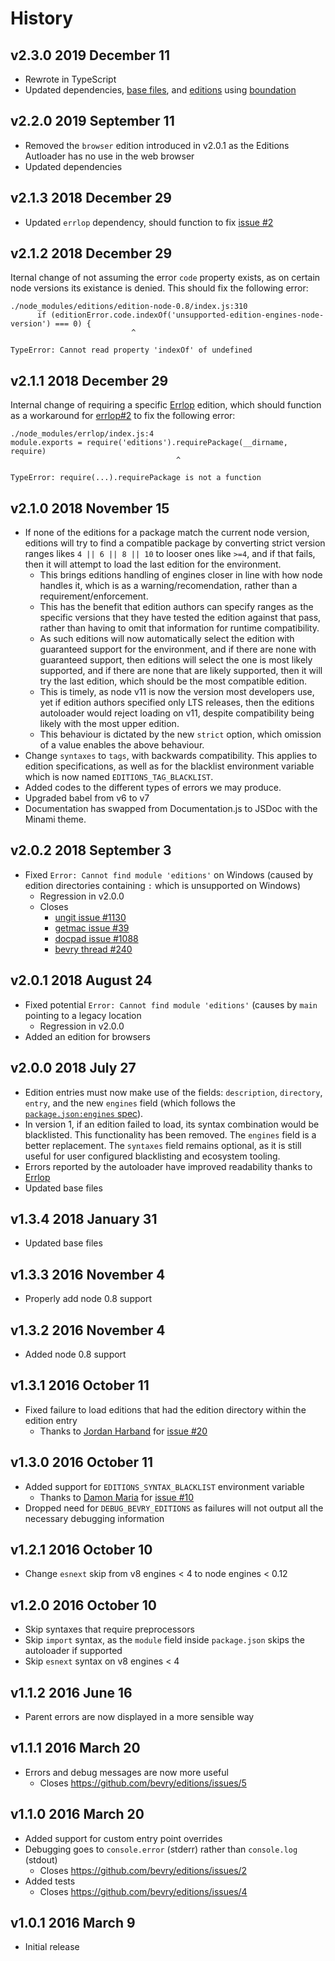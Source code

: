 # History

## v2.3.0 2019 December 11

-   Rewrote in TypeScript
-   Updated dependencies, [base files](https://github.com/bevry/base), and [editions](https://editions.bevry.me) using [boundation](https://github.com/bevry/boundation)

## v2.2.0 2019 September 11

-   Removed the `browser` edition introduced in v2.0.1 as the Editions Autloader has no use in the web browser
-   Updated dependencies

## v2.1.3 2018 December 29

-   Updated `errlop` dependency, should function to fix [issue #2](https://github.com/bevry/errlop/issues/2)

## v2.1.2 2018 December 29

Iternal change of not assuming the error `code` property exists, as on certain node versions its existance is denied. This should fix the following error:

```
./node_modules/editions/edition-node-0.8/index.js:310
      if (editionError.code.indexOf('unsupported-edition-engines-node-version') === 0) {
                           ^

TypeError: Cannot read property 'indexOf' of undefined
```

## v2.1.1 2018 December 29

Internal change of requiring a specific [Errlop](https://github.com/bevry/errlop) edition, which should function as a workaround for [errlop#2](https://github.com/bevry/errlop/issues/2) to fix the following error:

```
./node_modules/errlop/index.js:4
module.exports = require('editions').requirePackage(__dirname, require)
                                     ^

TypeError: require(...).requirePackage is not a function
```

## v2.1.0 2018 November 15

-   If none of the editions for a package match the current node version, editions will try to find a compatible package by converting strict version ranges likes `4 || 6 || 8 || 10` to looser ones like `>=4`, and if that fails, then it will attempt to load the last edition for the environment.
    -   This brings editions handling of engines closer in line with how node handles it, which is as a warning/recomendation, rather than a requirement/enforcement.
    -   This has the benefit that edition authors can specify ranges as the specific versions that they have tested the edition against that pass, rather than having to omit that information for runtime compatibility.
    -   As such editions will now automatically select the edition with guaranteed support for the environment, and if there are none with guaranteed support, then editions will select the one is most likely supported, and if there are none that are likely supported, then it will try the last edition, which should be the most compatible edition.
    -   This is timely, as node v11 is now the version most developers use, yet if edition authors specified only LTS releases, then the editions autoloader would reject loading on v11, despite compatibility being likely with the most upper edition.
    -   This behaviour is dictated by the new `strict` option, which omission of a value enables the above behaviour.
-   Change `syntaxes` to `tags`, with backwards compatibility. This applies to edition specifications, as well as for the blacklist environment variable which is now named `EDITIONS_TAG_BLACKLIST`.
-   Added codes to the different types of errors we may produce.
-   Upgraded babel from v6 to v7
-   Documentation has swapped from Documentation.js to JSDoc with the Minami theme.

## v2.0.2 2018 September 3

-   Fixed `Error: Cannot find module 'editions'` on Windows (caused by edition directories containing `:` which is unsupported on Windows)
    -   Regression in v2.0.0
    -   Closes
        -   [ungit issue #1130](https://github.com/FredrikNoren/ungit/issues/1130)
        -   [getmac issue #39](https://github.com/bevry/getmac/issues/39)
        -   [docpad issue #1088](https://github.com/docpad/docpad/issues/1088)
        -   [bevry thread #240](https://discuss.bevry.me/t/error-cannot-find-module-editions/240)

## v2.0.1 2018 August 24

-   Fixed potential `Error: Cannot find module 'editions'` (causes by `main` pointing to a legacy location
    -   Regression in v2.0.0
-   Added an edition for browsers

## v2.0.0 2018 July 27

-   Edition entries must now make use of the fields: `description`, `directory`, `entry`, and the new `engines` field (which follows the [`package.json:engines` spec](https://docs.npmjs.com/files/package.json#engines)).
-   In version 1, if an edition failed to load, its syntax combination would be blacklisted. This functionality has been removed. The `engines` field is a better replacement. The `syntaxes` field remains optional, as it is still useful for user configured blacklisting and ecosystem tooling.
-   Errors reported by the autoloader have improved readability thanks to [Errlop](https://github.com/bevry/errlop)
-   Updated base files

## v1.3.4 2018 January 31

-   Updated base files

## v1.3.3 2016 November 4

-   Properly add node 0.8 support

## v1.3.2 2016 November 4

-   Added node 0.8 support

## v1.3.1 2016 October 11

-   Fixed failure to load editions that had the edition directory within the edition entry
    -   Thanks to [Jordan Harband](https://github.com/ljharb) for [issue #20](https://github.com/bevry/editions/issues/20)

## v1.3.0 2016 October 11

-   Added support for `EDITIONS_SYNTAX_BLACKLIST` environment variable
    -   Thanks to [Damon Maria](https://github.com/damonmaria) for [issue #10](https://github.com/bevry/editions/issues/10)
-   Dropped need for `DEBUG_BEVRY_EDITIONS` as failures will not output all the necessary debugging information

## v1.2.1 2016 October 10

-   Change `esnext` skip from v8 engines < 4 to node engines < 0.12

## v1.2.0 2016 October 10

-   Skip syntaxes that require preprocessors
-   Skip `import` syntax, as the `module` field inside `package.json` skips the autoloader if supported
-   Skip `esnext` syntax on v8 engines < 4

## v1.1.2 2016 June 16

-   Parent errors are now displayed in a more sensible way

## v1.1.1 2016 March 20

-   Errors and debug messages are now more useful
    -   Closes https://github.com/bevry/editions/issues/5

## v1.1.0 2016 March 20

-   Added support for custom entry point overrides
-   Debugging goes to `console.error` (stderr) rather than `console.log` (stdout)
    -   Closes https://github.com/bevry/editions/issues/2
-   Added tests
    -   Closes https://github.com/bevry/editions/issues/4

## v1.0.1 2016 March 9

-   Initial release
